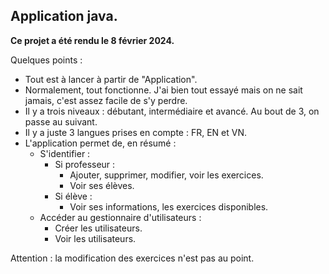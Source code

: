 ## Application java.

**Ce projet a été rendu le 8 février 2024.**

Quelques points :
- Tout est à lancer à partir de "Application".
- Normalement, tout fonctionne. J'ai bien tout essayé mais on ne sait jamais, c'est assez facile de s'y perdre.
- Il y a trois niveaux : débutant, intermédiaire et avancé. Au bout de 3, on passe au suivant.
- Il y a juste 3 langues prises en compte : FR, EN et VN.
- L'application permet de, en résumé :
  - S'identifier :
    - Si professeur :
      - Ajouter, supprimer, modifier, voir les exercices.
      - Voir ses élèves.
    - Si élève :
      - Voir ses informations, les exercices disponibles.
  - Accéder au gestionnaire d'utilisateurs :
    - Créer les utilisateurs.
    - Voir les utilisateurs.

Attention : la modification des exercices n'est pas au point.